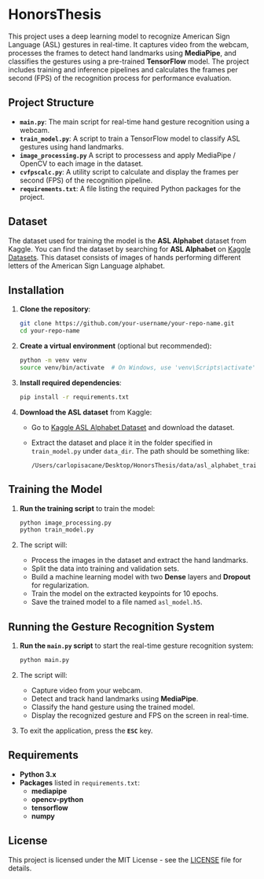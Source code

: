 # HonorsThesis

This project uses a deep learning model to recognize American Sign Language (ASL) gestures in real-time. It captures video from the webcam, processes the frames to detect hand landmarks using **MediaPipe**, and classifies the gestures using a pre-trained **TensorFlow** model. The project includes training and inference pipelines and calculates the frames per second (FPS) of the recognition process for performance evaluation.

## Project Structure

- **`main.py`**: The main script for real-time hand gesture recognition using a webcam.
- **`train_model.py`**: A script to train a TensorFlow model to classify ASL gestures using hand landmarks.
- **`image_processing.py`** A script to processess and apply MediaPipe / OpenCV to each image in the dataset.
- **`cvfpscalc.py`**: A utility script to calculate and display the frames per second (FPS) of the recognition pipeline.
- **`requirements.txt`**: A file listing the required Python packages for the project.

## Dataset

The dataset used for training the model is the **ASL Alphabet** dataset from Kaggle. You can find the dataset by searching for **ASL Alphabet** on [Kaggle Datasets](https://www.kaggle.com/search?q=asl+in%3Adatasets). This dataset consists of images of hands performing different letters of the American Sign Language alphabet.

## Installation

1. **Clone the repository**:

   ```bash
   git clone https://github.com/your-username/your-repo-name.git
   cd your-repo-name
   ```

2. **Create a virtual environment** (optional but recommended):

   ```bash
   python -m venv venv
   source venv/bin/activate  # On Windows, use 'venv\Scripts\activate'
   ```

3. **Install required dependencies**:

   ```bash
   pip install -r requirements.txt
   ```

4. **Download the ASL dataset** from Kaggle:

   - Go to [Kaggle ASL Alphabet Dataset](https://www.kaggle.com/search?q=asl+in%3Adatasets) and download the dataset.
   - Extract the dataset and place it in the folder specified in `train_model.py` under `data_dir`. The path should be something like:

     ```
     /Users/carlopisacane/Desktop/HonorsThesis/data/asl_alphabet_train
     ```

## Training the Model

1. **Run the training script** to train the model:

   ```bash
   python image_processing.py
   python train_model.py
   ```

2. The script will:
   - Process the images in the dataset and extract the hand landmarks.
   - Split the data into training and validation sets.
   - Build a machine learning model with two **Dense** layers and **Dropout** for regularization.
   - Train the model on the extracted keypoints for 10 epochs.
   - Save the trained model to a file named `asl_model.h5`.

## Running the Gesture Recognition System

1. **Run the `main.py` script** to start the real-time gesture recognition system:

   ```bash
   python main.py
   ```

2. The script will:
   - Capture video from your webcam.
   - Detect and track hand landmarks using **MediaPipe**.
   - Classify the hand gesture using the trained model.
   - Display the recognized gesture and FPS on the screen in real-time.

3. To exit the application, press the **`ESC`** key.

## Requirements

- **Python 3.x**
- **Packages** listed in `requirements.txt`:
  - **mediapipe**
  - **opencv-python**
  - **tensorflow**
  - **numpy**

## License

This project is licensed under the MIT License - see the [LICENSE](LICENSE) file for details.
